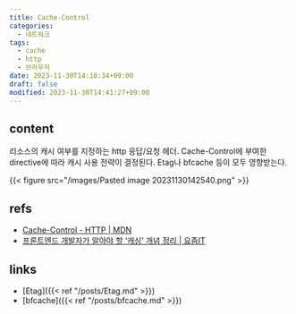 ```yaml
---
title: Cache-Control
categories:
  - 네트워크
tags:
  - cache
  - http
  - 브라우저
date: 2023-11-30T14:18:34+09:00
draft: false
modified: 2023-11-30T14:41:27+09:00
---
```


## content
리소스의 캐시 여부를 지정하는 http 응답/요청 헤더. Cache-Control에 부여한 directive에 따라 캐시 사용 전략이 결정된다. Etag나 bfcache 등이 모두 영향받는다.

{{< figure src="/images/Pasted image 20231130142540.png" >}}

## refs
- [Cache-Control - HTTP | MDN](https://developer.mozilla.org/en-US/docs/Web/HTTP/Headers/Cache-Control)
- [프론트엔드 개발자가 알아야 할 ‘캐싱’ 개념 정리 | 요즘IT](https://yozm.wishket.com/magazine/detail/2341/)


## links
- [Etag]({{< ref "/posts/Etag.md" >}})
- [bfcache]({{< ref "/posts/bfcache.md" >}})
